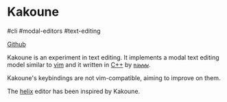 # Kakoune
#cli #modal-editors #text-editing

[Github](https://github.com/mawww/kakoune)

Kakoune is an experiment in text editing. It implements a modal text editing model similar to [vim](vim.md) and it written in [C++](c++.md)  by [`mawww`](https://github.com/mawww/).

Kakoune's keybindings are not vim-compatible, aiming to improve on them.

The [helix](helix.md) editor has been inspired by Kakoune.
